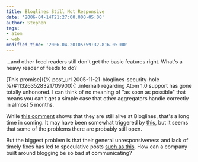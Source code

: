 ```yaml
---
title: Bloglines Still Not Responsive
date: '2006-04-14T21:27:00.000-05:00'
author: Stephen
tags:
- atom
- web
modified_time: '2006-04-20T05:59:32.816-05:00'
---
```


...and other feed readers still don't get the basic features right.  What's a heavy reader of feeds to do?

[This promise]({% post_url 2005-11-21-bloglines-security-hole %}#113263528321709900){: .internal} regarding Atom 1.0 support has gone
totally unhonored. I can think of no meaning of "as soon as possible" that means you can't get a simple case that other aggregators handle
correctly in almost 5 months.

While [this comment](http://weblog.philringnalda.com/2005/11/21/no-ask-what-bloglines-can-do-to-you#comment-32864) shows that they are still
alive at Bloglines, that's a long time in coming. It may have been somewhat triggered by
[this](http://www.intertwingly.net/blog/2006/04/13/Bloglines-Breakages), but it seems that some of the problems there are probably still
open.

But the biggest problem is that their general unresponsiveness and lack of timely fixes has led to speculative posts
[such as this](http://www.intertwingly.net/blog/2006/04/14/Bloglines-Security-Fixes#c1145063796). How can a company built around blogging
be so bad at communicating?
